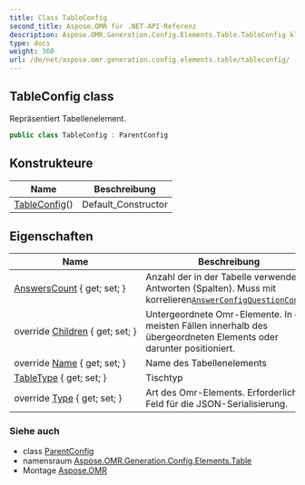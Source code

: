 ```yaml
---
title: Class TableConfig
second_title: Aspose.OMR für .NET-API-Referenz
description: Aspose.OMR.Generation.Config.Elements.Table.TableConfig klas. Repräsentiert Tabellenelement.
type: docs
weight: 360
url: /de/net/aspose.omr.generation.config.elements.table/tableconfig/
---
```

## TableConfig class

Repräsentiert Tabellenelement.

```csharp
public class TableConfig : ParentConfig
```

## Konstrukteure

| Name | Beschreibung |
| --- | --- |
| [TableConfig](tableconfig/)() | Default_Constructor |

## Eigenschaften

| Name | Beschreibung |
| --- | --- |
| [AnswersCount](../../aspose.omr.generation.config.elements.table/tableconfig/answerscount/) { get; set; } | Anzahl der in der Tabelle verwendeten Antworten (Spalten). Muss mit korrelieren[`AnswerConfig`](../../aspose.omr.generation.config.elements.parents/answerconfig/)[`QuestionConfig`](../questionconfig/) |
| override [Children](../../aspose.omr.generation.config.elements.table/tableconfig/children/) { get; set; } | Untergeordnete Omr-Elemente. In den meisten Fällen innerhalb des übergeordneten Elements oder darunter positioniert. |
| override [Name](../../aspose.omr.generation.config.elements.table/tableconfig/name/) { get; set; } | Name des Tabellenelements |
| [TableType](../../aspose.omr.generation.config.elements.table/tableconfig/tabletype/) { get; set; } | Tischtyp |
| override [Type](../../aspose.omr.generation.config.elements.table/tableconfig/type/) { get; set; } | Art des Omr-Elements. Erforderliches Feld für die JSON-Serialisierung. |

### Siehe auch

* class [ParentConfig](../../aspose.omr.generation.config/parentconfig/)
* namensraum [Aspose.OMR.Generation.Config.Elements.Table](../../aspose.omr.generation.config.elements.table/)
* Montage [Aspose.OMR](../../)


